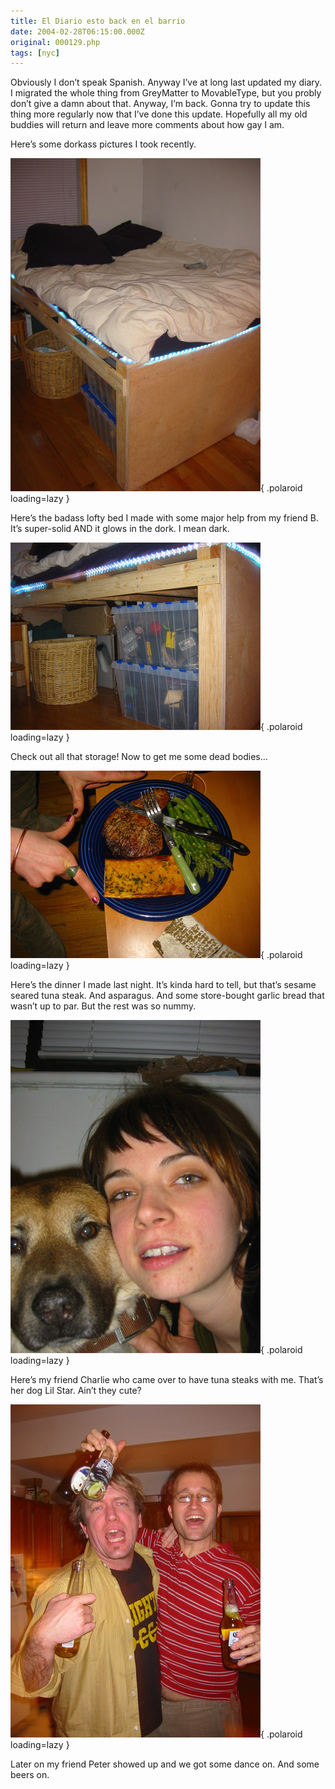 ```yaml
---
title: El Diario esto back en el barrio
date: 2004-02-28T06:15:00.000Z
original: 000129.php
tags: [nyc]
---
```


Obviously I don’t speak Spanish. Anyway I’ve at long last updated my diary. I migrated the whole thing from GreyMatter to MovableType, but you probly don’t give a damn about that. Anyway, I’m back. Gonna try to update this thing more regularly now that I’ve done this update. Hopefully all my old buddies will return and leave more comments about how gay I am.

Here’s some dorkass pictures I took recently.

![img](./loveboat-top.jpg){ .polaroid loading=lazy }

Here’s the badass lofty bed I made with some major help from my friend B. It’s super-solid AND it glows in the dork. I mean dark.

![img](./loveboat-storage.jpg){ .polaroid loading=lazy }

Check out all that storage! Now to get me some dead bodies…

![img](./tunadinner.jpg){ .polaroid loading=lazy }

Here’s the dinner I made last night. It’s kinda hard to tell, but that’s sesame seared tuna steak. And asparagus. And some store-bought garlic bread that wasn’t up to par. But the rest was so nummy.

![img](./lilstar-charles.jpg){ .polaroid loading=lazy }

Here’s my friend Charlie who came over to have tuna steaks with me. That’s her dog Lil Star. Ain’t they cute?

![img](./peter-pascal.jpg){ .polaroid loading=lazy }

Later on my friend Peter showed up and we got some dance on. And some beers on.
